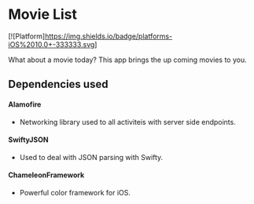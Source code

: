 # Movie List

[![Platform]https://img.shields.io/badge/platforms-iOS%2010.0+-333333.svg]

What about a movie today? This app brings the up coming movies to you.

## Dependencies used

#### Alamofire

- Networking library used to all activiteis with server side endpoints.

#### SwiftyJSON

- Used to deal with JSON parsing with Swifty.

#### ChameleonFramework

- Powerful color framework for iOS. 


